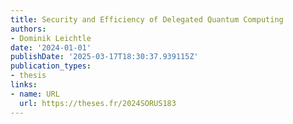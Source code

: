 ```yaml
---
title: Security and Efficiency of Delegated Quantum Computing
authors:
- Dominik Leichtle
date: '2024-01-01'
publishDate: '2025-03-17T18:30:37.939115Z'
publication_types:
- thesis
links:
- name: URL
  url: https://theses.fr/2024SORUS183
---
```

